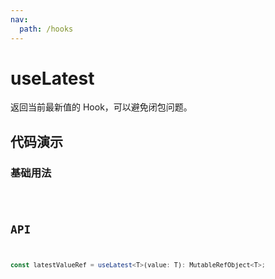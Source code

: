 ```yaml
---
nav:
  path: /hooks
---
```


# useLatest

返回当前最新值的 Hook，可以避免闭包问题。

## 代码演示

### 基础用法

<code hideActions='["CSB"]' src="./demo/demo.tsx" />

## API

```typescript
const latestValueRef = useLatest<T>(value: T): MutableRefObject<T>;
```
